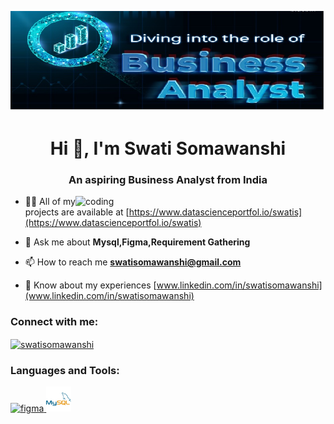 ![logo](https://github.com/SwatiS-hash/SwatiS-hash/blob/main/ba%20banner%20linkin.jpg)
<h1 align="center">Hi 👋, I'm Swati Somawanshi</h1>
<h3 align="center">An aspiring Business Analyst from India</h3>

<img align="right" alt="coding" width="400" src="https://encrypted-tbn0.gstatic.com/images?q=tbn:ANd9GcTQJMoGD1F3CqFEyzd_izvv0TmVsfKNrgPWlg&s">

- 👨‍💻 All of my projects are available at [https://www.datascienceportfol.io/swatis](https://www.datascienceportfol.io/swatis)

- 💬 Ask me about **Mysql,Figma,Requirement Gathering**

- 📫 How to reach me **swatisomawanshi@gmail.com**

- 📄 Know about my experiences [www.linkedin.com/in/swatisomawanshi](www.linkedin.com/in/swatisomawanshi)

<h3 align="left">Connect with me:</h3>
<p align="left">
<a href="https://linkedin.com/in/swatisomawanshi" target="blank"><img align="center" src="https://raw.githubusercontent.com/rahuldkjain/github-profile-readme-generator/master/src/images/icons/Social/linked-in-alt.svg" alt="swatisomawanshi" height="30" width="40" /></a>
</p>

<h3 align="left">Languages and Tools:</h3>
<p align="left"> <a href="https://www.figma.com/" target="_blank" rel="noreferrer"> <img src="https://www.vectorlogo.zone/logos/figma/figma-icon.svg" alt="figma" width="40" height="40"/> </a> <a href="https://www.mysql.com/" target="_blank" rel="noreferrer"> <img src="https://raw.githubusercontent.com/devicons/devicon/master/icons/mysql/mysql-original-wordmark.svg" alt="mysql" width="40" height="40"/> </a> </p>
